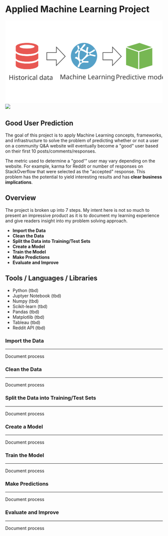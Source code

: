 # Applied Machine Learning Project #


![ML Project](./machine-learning-process.svg)
<img src="./machine-learning-source.svg">

## Good User Prediction ##
The goal of this project is to apply Machine Learning concepts, frameworks, and infrastructure to solve the problem of predicting whether or not a user on a community Q&A website will eventually become a "good" user based on their first 10 posts/comments/responses.

The metric used to determine a "good'" user may vary depending on the website. For example, karma for Reddit or number of responses on StackOverflow that were selected as the "accepted" response. This problem has the potential to yield interesting results and has **clear business implications**.

##  Overview  ##
The project is broken up into 7 steps. My intent here is not so much to present an impressive product as it is to document my learning experience and give readers insight into my problem solving approach.

 - **Import the Data** 
 - **Clean the Data**  
 - **Split the Data into Training/Test Sets**   
 - **Create a Model**   
 - **Train the Model**   
 - **Make Predictions**   
 - **Evaluate and Improve**   


## Tools / Languages / Libraries 
 - Python (tbd)
 - Juptyer Notebook (tbd)
 - Numpy (tbd)
 - Scikit-learn (tbd)
 - Pandas (tbd)
 - Matplotlib (tbd)
 - Tableau (tbd)
 - Reddit API (tbd)


### Import the Data ###
-----

Document process

### Clean the Data ### 
---
Document process
### Split the Data into Training/Test Sets ###
---
Document process
### Create a Model ###
---
Document process
### Train the Model ###
---
Document process
### Make Predictions ###
---
Document process
### Evaluate and Improve ###
---
Document process
